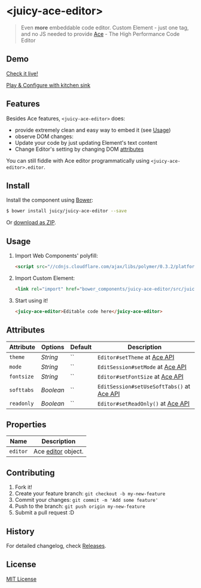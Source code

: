 # &lt;juicy-ace-editor&gt;

> Even <strong>more</strong> embeddable code editor. 
> Custom Element - just one tag, and no JS needed to provide 
> [Ace](http://ace.c9.io/) - The High Performance Code Editor

## Demo

[Check it live!](http://juicy.github.io/juicy-ace-editor)

[Play & Configure with kitchen sink](http://juicy.github.io/juicy-ace-editor/kitchen-sink.html)

## Features

Besides Ace features, `<juicy-ace-editor>` does:

 - provide extremely clean and easy way to embed it (see [Usage](#usage))
 - observe DOM changes:
  - Update your code by just updating Element's text content
  - Change Editor's setting by changing DOM [attributes](#attributes)

You can still fiddle with Ace editor programmatically using `<juicy-ace-editor>.editor`.


## Install

Install the component using [Bower](http://bower.io/):

```sh
$ bower install juicy/juicy-ace-editor --save
```

Or [download as ZIP](https://github.com/juicy/juicy-ace-editor/archive/master.zip).

## Usage

1. Import Web Components' polyfill:

    ```html
    <script src="//cdnjs.cloudflare.com/ajax/libs/polymer/0.3.2/platform.js"></script>
    ```

2. Import Custom Element:

    ```html
    <link rel="import" href="bower_components/juicy-ace-editor/src/juicy-ace-editor.html">
    ```

3. Start using it!

    ```html
    <juicy-ace-editor>Editable code here</juicy-ace-editor>
    ```

## Attributes

Attribute     | Options     | Default      | Description
---           | ---         | ---          | ---
`theme`        | *String*    | ``        | `Editor#setTheme` at [Ace API](http://ace.c9.io/#nav=api&api=editor)
`mode`         | *String*    | ``        | `EditSession#setMode` at [Ace API](http://ace.c9.io/#nav=api&api=edit_session)
`fontsize`     | *String*    | ``        | `Editor#setFontSize` at [Ace API](http://ace.c9.io/#nav=api&api=editor)
`softtabs`    | *Boolean* | `` | `EditSession#setUseSoftTabs()` at [Ace API](http://ace.c9.io/#nav=api&api=edit_session)
`readonly`    | *Boolean* | `` | `Editor#setReadOnly()` at [Ace API](http://ace.c9.io/#nav=api&api=editor)

## Properties

Name        |  Description
---           | ---
`editor`   | Ace [editor](http://ace.c9.io/#nav=api&api=editor) object.

## Contributing

1. Fork it!
2. Create your feature branch: `git checkout -b my-new-feature`
3. Commit your changes: `git commit -m 'Add some feature'`
4. Push to the branch: `git push origin my-new-feature`
5. Submit a pull request :D

## History

For detailed changelog, check [Releases](https://github.com/juicy/juicy-ace-editor/releases).

## License

[MIT License](http://opensource.org/licenses/MIT)
